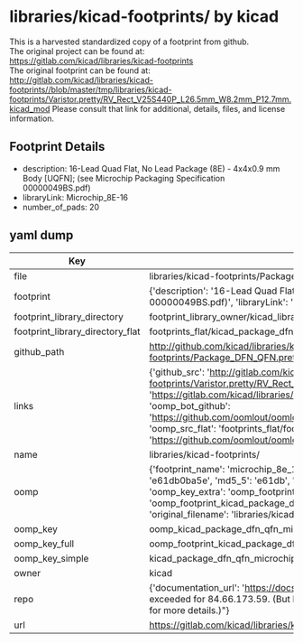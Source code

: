 # libraries/kicad-footprints/ by kicad  
This is a harvested standardized copy of a footprint from github.  
The original project can be found at:  
https://gitlab.com/kicad/libraries/kicad-footprints  
The original footprint can be found at:
http://gitlab.com/kicad/libraries/kicad-footprints//blob/master/tmp/libraries/kicad-footprints/Varistor.pretty/RV_Rect_V25S440P_L26.5mm_W8.2mm_P12.7mm.kicad_mod
Please consult that link for additional, details, files, and license information.  
## Footprint Details
* description: 16-Lead Quad Flat, No Lead Package (8E) - 4x4x0.9 mm Body [UQFN]; (see Microchip Packaging Specification 00000049BS.pdf)  
* libraryLink: Microchip_8E-16  
* number_of_pads: 20  
## yaml dump  
| Key | Value |  
| --- | --- |  
| file | libraries/kicad-footprints/Package_DFN_QFN.pretty/Microchip_8E-16.kicad_mod |  
| footprint | {'description': '16-Lead Quad Flat, No Lead Package (8E) - 4x4x0.9 mm Body [UQFN]; (see Microchip Packaging Specification 00000049BS.pdf)', 'libraryLink': 'Microchip_8E-16', 'number_of_pads': 20} |  
| footprint_library_directory | footprint_library_owner/kicad_libraries/kicad-footprints/ |  
| footprint_library_directory_flat | footprints_flat/kicad_package_dfn_qfn_microchip_8e_16/working |  
| github_path | http://github.com/kicad/libraries/kicad-footprints//blob/master/tmp/libraries/kicad-footprints/Package_DFN_QFN.pretty/Microchip_8E-16.kicad_mod |  
| links | {'github_src': 'http://gitlab.com/kicad/libraries/kicad-footprints//blob/master/tmp/libraries/kicad-footprints/Varistor.pretty/RV_Rect_V25S440P_L26.5mm_W8.2mm_P12.7mm.kicad_mod', 'github_src_repo': 'https://gitlab.com/kicad/libraries/kicad-footprints', 'oomp_bot': 'footprints/kicad_package_dfn_qfn_microchip_8e_16/working', 'oomp_bot_github': 'https://github.com/oomlout/oomlout_oomp_footprint_bot/tree/main/footprints/kicad_package_dfn_qfn_microchip_8e_16/working', 'oomp_src_flat': 'footprints_flat/footprints_flat/kicad_package_dfn_qfn_microchip_8e_16/working', 'oomp_src_flat_github': 'https://github.com/oomlout/oomlout_oomp_footprint_src/tree/main/footprints_flat/kicad_package_dfn_qfn_microchip_8e_16/working'} |  
| name | libraries/kicad-footprints/ |  
| oomp | {'footprint_name': 'microchip_8e_16', 'library_name': 'package_dfn_qfn', 'md5': 'e61db0ba5e9ce6ada173974d959b0724', 'md5_10': 'e61db0ba5e', 'md5_5': 'e61db', 'md5_6': 'e61db0', 'oomp_key': 'oomp_kicad_package_dfn_qfn_microchip_8e_16', 'oomp_key_extra': 'oomp_footprint_kicad_package_dfn_qfn_microchip_8e_16', 'oomp_key_full': 'oomp_footprint_kicad_package_dfn_qfn_microchip_8e_16_e61db0', 'oomp_key_simple': 'kicad_package_dfn_qfn_microchip_8e_16', 'original_filename': 'libraries/kicad-footprints/Package_DFN_QFN.pretty/Microchip_8E-16.kicad_mod', 'owner_name': 'kicad'} |  
| oomp_key | oomp_kicad_package_dfn_qfn_microchip_8e_16 |  
| oomp_key_full | oomp_footprint_kicad_package_dfn_qfn_microchip_8e_16 |  
| oomp_key_simple | kicad_package_dfn_qfn_microchip_8e_16 |  
| owner | kicad |  
| repo | {'documentation_url': 'https://docs.github.com/rest/overview/resources-in-the-rest-api#rate-limiting', 'message': "API rate limit exceeded for 84.66.173.59. (But here's the good news: Authenticated requests get a higher rate limit. Check out the documentation for more details.)"} |  
| url | https://gitlab.com/kicad/libraries/kicad-footprints |  

